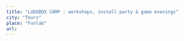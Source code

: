 ```yaml
---
title: "LUDOBOX CAMP : workshops, install party & game evenings"
city: "Tours"
place: "Funlab"
url:
---
```

